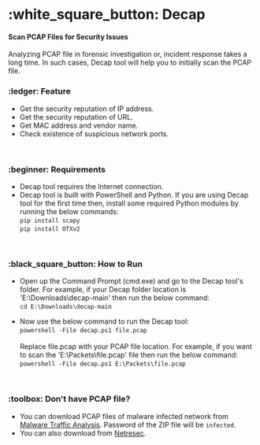 <h1>:white_square_button: Decap</h1>
<h4>Scan PCAP Files for Security Issues</h4>
Analyzing PCAP file in forensic investigation or, incident response takes a long time. In such cases, Decap tool will help you to initially scan the PCAP file.

<br>
<h3>:ledger: Feature</h3>
<ul>
  <li>Get the security reputation of IP address.</li>
  <li>Get the security reputation of URL.</li>
  <li>Get MAC address and vendor name.</li>
  <li>Check existence of suspicious network ports.</li>
</ul>

<br>
<h3>:beginner: Requirements</h3>
<ul>
  <li>Decap tool requires the Internet connection.</li>
  <li>Decap tool is built with PowerShell and Python. If you are using Decap tool for the first time then, install some required Python modules by running the below commands:<br><code>pip install scapy</code><br><code>pip install OTXv2</code></li>
</ul>

<br>
<h3>:black_square_button: How to Run</h3>
<ul>
  <li>Open up the Command Prompt (cmd.exe) and go to the Decap tool's folder. For example, if your Decap folder location is 'E:\Downloads\decap-main' then run the below command:<br><code>cd E:\Downloads\decap-main</code></li>
</ul>

<ul>
  <li>Now use the below command to run the Decap tool:<br><code>powershell -File decap.ps1 file.pcap</code><br><br>Replace file.pcap with your PCAP file location. For example, if you want to scan the 'E:\Packets\file.pcap' file then run the below command:<br><code>powershell -File decap.ps1 E:\Packets\file.pcap</code></li>
</ul>

<br>
<h3>:toolbox: Don't have PCAP file?</h3>
<ul>
  <li>You can download PCAP files of malware infected network from <a href="https://www.malware-traffic-analysis.net/training-exercises.html">Malware Traffic Analysis</a>. Password of the ZIP file will be <code>infected</code>.</li>
  <li>You can also download from <a href="https://www.netresec.com/?page=PcapFiles">Netresec</a>.</li>
</ul>
